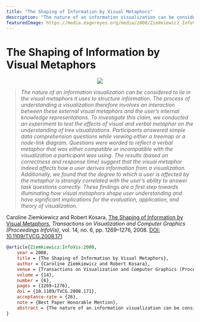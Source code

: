 ```yaml
---
title: "The Shaping of Information by Visual Metaphors"
description: "The nature of an information visualization can be considered to lie in the visual metaphors it uses to structure information. The process of understanding a visualization therefore involves an interaction between these external visual metaphors and the user’s internal knowledge representations. To investigate this claim, we conducted an experiment to test the effects of visual and verbal metaphor on the understanding of tree visualizations. Participants answered simple data comprehension questions while viewing either a treemap or a node-link diagram. Questions were worded to reflect a verbal metaphor that was either compatible or incompatible with the visualization a participant was using. The results (based on correctness and response time) suggest that the visual metaphor indeed affects how a user derives information from a visualization. Additionally, we found that the degree to which a user is affected by the metaphor is strongly correlated with the user’s ability to answer task questions correctly. These findings are a first step towards illuminating how visual metaphors shape user understanding and have significant implications for the evaluation, application, and theory of visualization."
featuredImage: https://media.eagereyes.org/media/2008/Ziemkiewicz_InfoVis_2008.jpg
---
```


# The Shaping of Information by Visual Metaphors

<p align="center"><img src="https://media.eagereyes.org/media/2008/Ziemkiewicz_InfoVis_2008.jpg" /></p>

> _The nature of an information visualization can be considered to lie in the visual metaphors it uses to structure information. The process of understanding a visualization therefore involves an interaction between these external visual metaphors and the user’s internal knowledge representations. To investigate this claim, we conducted an experiment to test the effects of visual and verbal metaphor on the understanding of tree visualizations. Participants answered simple data comprehension questions while viewing either a treemap or a node-link diagram. Questions were worded to reflect a verbal metaphor that was either compatible or incompatible with the visualization a participant was using. The results (based on correctness and response time) suggest that the visual metaphor indeed affects how a user derives information from a visualization. Additionally, we found that the degree to which a user is affected by the metaphor is strongly correlated with the user’s ability to answer task questions correctly. These findings are a first step towards illuminating how visual metaphors shape user understanding and have significant implications for the evaluation, application, and theory of visualization._

Caroline Ziemkiewicz and Robert Kosara, <a href="https://media.eagereyes.org/papers/2008/Ziemkiewicz-InfoVis-2008.pdf" target="_blank">The Shaping of Information by Visual Metaphors</a>, _Transactions on Visualization and Computer Graphics (Proceedings InfoVis)_, vol. 14, no. 6, pp. 1269–1276, 2008. <a href="https://dx.doi.org/10.1109/TVCG.2008.171" target="_new">DOI: 10.1109/TVCG.2008.171</a>


```bibtex
@article{Ziemkiewicz:InfoVis:2008,
	year = 2008,
	title = {The Shaping of Information by Visual Metaphors},
	author = {Caroline Ziemkiewicz and Robert Kosara},
	venue = {Transactions on Visualization and Computer Graphics (Proceedings InfoVis)},
	volume = {14},
	number = {6},
	pages = {1269–1276},
	doi = {10.1109/TVCG.2008.171},
	acceptance-rate = {26},
	note = {Best Paper Honorable Mention},
	abstract = {The nature of an information visualization can be considered to lie in the visual metaphors it uses to structure information. The process of understanding a visualization therefore involves an interaction between these external visual metaphors and the user’s internal knowledge representations. To investigate this claim, we conducted an experiment to test the effects of visual and verbal metaphor on the understanding of tree visualizations. Participants answered simple data comprehension questions while viewing either a treemap or a node-link diagram. Questions were worded to reflect a verbal metaphor that was either compatible or incompatible with the visualization a participant was using. The results (based on correctness and response time) suggest that the visual metaphor indeed affects how a user derives information from a visualization. Additionally, we found that the degree to which a user is affected by the metaphor is strongly correlated with the user’s ability to answer task questions correctly. These findings are a first step towards illuminating how visual metaphors shape user understanding and have significant implications for the evaluation, application, and theory of visualization.},
}
```

